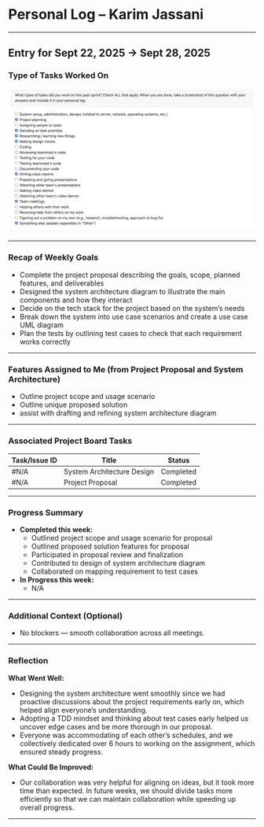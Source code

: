 # Personal Log – Karim Jassani

---

## Entry for Sept 22, 2025 → Sept 28, 2025

### Type of Tasks Worked On
![Personal Log](../../../screenshots/Week_4_KarimJ_PersonalLog.png)

---

### Recap of Weekly Goals

- Complete the project proposal describing the goals, scope, planned features, and deliverables
- Designed the system architecture diagram to illustrate the main components and how they interact
- Decide on the tech stack for the project based on the system’s needs
- Break down the system into use case scenarios and create a use case UML diagram
- Plan the tests by outlining test cases to check that each requirement works correctly

---

### Features Assigned to Me (from Project Proposal and System Architecture)

- Outline project scope and usage scenario
- Outline unique proposed solution
- assist with drafting and refining system architecture diagram

---

### Associated Project Board Tasks
| Task/Issue ID | Title                      | Status     |
|---------------|----------------------------|------------|
| #N/A          | System Architecture Design | Completed  |
| #N/A          | Project Proposal           | Completed  |

---

### Progress Summary
- **Completed this week:**  
  - Outlined project scope and usage scenario for proposal
  - Outlined proposed solution features for proposal
  - Participated in proposal review and finalization
  - Contributed to design of system architecture diagram
  - Collaborated on mapping requirement to test cases  
- **In Progress this week:**  
  - N/A  

---

### Additional Context (Optional)
- No blockers — smooth collaboration across all meetings.  

---

### Reflection
**What Went Well:**
* Designing the system architecture went smoothly since we had proactive discussions about the project requirements early on, which helped align everyone’s understanding. 
* Adopting a TDD mindset and thinking about test cases early helped us uncover edge cases and be more thorough in our proposal.
* Everyone was accommodating of each other’s schedules, and we collectively dedicated over 6 hours to working on the assignment, which ensured steady progress. 


**What Could Be Improved:**
* Our collaboration was very helpful for aligning on ideas, but it took more time than expected. In future weeks, we should divide tasks more efficiently so that we can maintain collaboration while speeding up overall progress.
---